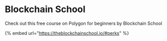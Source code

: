 # Blockchain School

Check out this free course on Polygon for beginners by Blockchain School

{% embed url="https://theblockchainschool.io/#perks" %}
